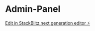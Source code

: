# Admin-Panel

[Edit in StackBlitz next generation editor ⚡️](https://stackblitz.com/~/github.com/IgnatMaldive/Admin-Panel)